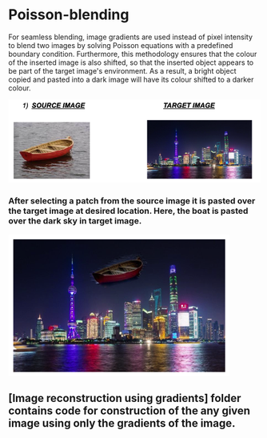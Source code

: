 # Poisson-blending

For seamless blending, image gradients are used instead of pixel intensity to blend two images by solving Poisson equations with a predefined boundary condition. Furthermore, this methodology ensures that the colour of the inserted image is also shifted, so that the inserted object appears to be part of the target image's environment. As a result, a bright object copied and pasted into a dark image will have its colour shifted to a darker colour.

![first.png](first.png)
### After selecting a patch from the source image it is pasted over the target image at desired location. Here, the boat is pasted over the dark sky in target image.
![second.png](second.png)


## [Image reconstruction using gradients] folder contains code for construction of the any given image using only the gradients of the image.
